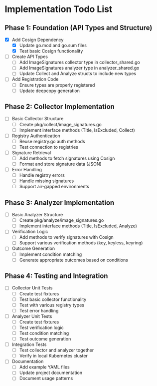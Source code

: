 # Implementation Todo List

## Phase 1: Foundation (API Types and Structure)

- [x] Add Cosign Dependency
  - [x] Update go.mod and go.sum files
  - [x] Test basic Cosign functionality

- [ ] Create API Types
  - [ ] Add ImageSignatures collector type in collector_shared.go
  - [ ] Add ImageSignatures analyzer type in analyzer_shared.go
  - [ ] Update Collect and Analyze structs to include new types

- [ ] Add Registration Code
  - [ ] Ensure types are properly registered
  - [ ] Update deepcopy generation

## Phase 2: Collector Implementation

- [ ] Basic Collector Structure
  - [ ] Create pkg/collect/image_signatures.go
  - [ ] Implement interface methods (Title, IsExcluded, Collect)

- [ ] Registry Authentication
  - [ ] Reuse registry.go auth methods
  - [ ] Test connection to registries

- [ ] Signature Retrieval
  - [ ] Add methods to fetch signatures using Cosign
  - [ ] Format and store signature data (JSON)

- [ ] Error Handling
  - [ ] Handle registry errors
  - [ ] Handle missing signatures
  - [ ] Support air-gapped environments

## Phase 3: Analyzer Implementation

- [ ] Basic Analyzer Structure
  - [ ] Create pkg/analyze/image_signatures.go
  - [ ] Implement interface methods (Title, IsExcluded, Analyze)

- [ ] Verification Logic
  - [ ] Add methods to verify signatures with Cosign
  - [ ] Support various verification methods (key, keyless, keyring)

- [ ] Outcome Generation
  - [ ] Implement condition matching
  - [ ] Generate appropriate outcomes based on conditions

## Phase 4: Testing and Integration

- [ ] Collector Unit Tests
  - [ ] Create test fixtures
  - [ ] Test basic collector functionality
  - [ ] Test with various registry types
  - [ ] Test error handling

- [ ] Analyzer Unit Tests
  - [ ] Create test fixtures
  - [ ] Test verification logic
  - [ ] Test condition matching
  - [ ] Test outcome generation

- [ ] Integration Tests
  - [ ] Test collector and analyzer together
  - [ ] Verify in local Kubernetes cluster

- [ ] Documentation
  - [ ] Add example YAML files
  - [ ] Update project documentation
  - [ ] Document usage patterns